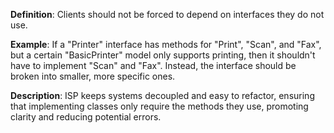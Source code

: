 **Definition**: Clients should not be forced to depend on interfaces they do not use.

**Example**: If a "Printer" interface has methods for "Print", "Scan", and "Fax", but a certain "BasicPrinter" model only supports printing, then it shouldn't have to implement "Scan" and "Fax". Instead, the interface should be broken into smaller, more specific ones.

**Description**: ISP keeps systems decoupled and easy to refactor, ensuring that implementing classes only require the methods they use, promoting clarity and reducing potential errors.
